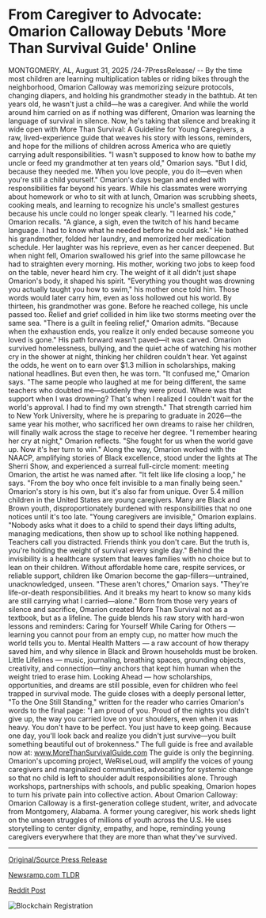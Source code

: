 # From Caregiver to Advocate: Omarion Calloway Debuts 'More Than Survival Guide' Online

MONTGOMERY, AL, August 31, 2025 /24-7PressRelease/ -- By the time most children are learning multiplication tables or riding bikes through the neighborhood, Omarion Calloway was memorizing seizure protocols, changing diapers, and holding his grandmother steady in the bathtub. At ten years old, he wasn't just a child—he was a caregiver. And while the world around him carried on as if nothing was different, Omarion was learning the language of survival in silence.  Now, he's taking that silence and breaking it wide open with More Than Survival: A Guideline for Young Caregivers, a raw, lived-experience guide that weaves his story with lessons, reminders, and hope for the millions of children across America who are quietly carrying adult responsibilities. "I wasn't supposed to know how to bathe my uncle or feed my grandmother at ten years old," Omarion says. "But I did, because they needed me. When you love people, you do it—even when you're still a child yourself."  Omarion's days began and ended with responsibilities far beyond his years. While his classmates were worrying about homework or who to sit with at lunch, Omarion was scrubbing sheets, cooking meals, and learning to recognize his uncle's smallest gestures because his uncle could no longer speak clearly.  "I learned his code," Omarion recalls. "A glance, a sigh, even the twitch of his hand became language. I had to know what he needed before he could ask."  He bathed his grandmother, folded her laundry, and memorized her medication schedule. Her laughter was his reprieve, even as her cancer deepened. But when night fell, Omarion swallowed his grief into the same pillowcase he had to straighten every morning. His mother, working two jobs to keep food on the table, never heard him cry.  The weight of it all didn't just shape Omarion's body, it shaped his spirit. "Everything you thought was drowning you actually taught you how to swim," his mother once told him. Those words would later carry him, even as loss hollowed out his world.  By thirteen, his grandmother was gone. Before he reached college, his uncle passed too. Relief and grief collided in him like two storms meeting over the same sea. "There is a guilt in feeling relief," Omarion admits. "Because when the exhaustion ends, you realize it only ended because someone you loved is gone."  His path forward wasn't paved—it was carved. Omarion survived homelessness, bullying, and the quiet ache of watching his mother cry in the shower at night, thinking her children couldn't hear. Yet against the odds, he went on to earn over $1.3 million in scholarships, making national headlines.  But even then, he was torn. "It confused me," Omarion says. "The same people who laughed at me for being different, the same teachers who doubted me—suddenly they were proud. Where was that support when I was drowning? That's when I realized I couldn't wait for the world's approval. I had to find my own strength."  That strength carried him to New York University, where he is preparing to graduate in 2026—the same year his mother, who sacrificed her own dreams to raise her children, will finally walk across the stage to receive her degree. "I remember hearing her cry at night," Omarion reflects. "She fought for us when the world gave up. Now it's her turn to win."  Along the way, Omarion worked with the NAACP, amplifying stories of Black excellence, stood under the lights at The Sherri Show, and experienced a surreal full-circle moment: meeting Omarion, the artist he was named after. "It felt like life closing a loop," he says. "From the boy who once felt invisible to a man finally being seen."  Omarion's story is his own, but it's also far from unique. Over 5.4 million children in the United States are young caregivers. Many are Black and Brown youth, disproportionately burdened with responsibilities that no one notices until it's too late.  "Young caregivers are invisible," Omarion explains. "Nobody asks what it does to a child to spend their days lifting adults, managing medications, then show up to school like nothing happened. Teachers call you distracted. Friends think you don't care. But the truth is, you're holding the weight of survival every single day."  Behind the invisibility is a healthcare system that leaves families with no choice but to lean on their children. Without affordable home care, respite services, or reliable support, children like Omarion become the gap-fillers—untrained, unacknowledged, unseen.  "These aren't chores," Omarion says. "They're life-or-death responsibilities. And it breaks my heart to know so many kids are still carrying what I carried—alone."  Born from those very years of silence and sacrifice, Omarion created More Than Survival not as a textbook, but as a lifeline. The guide blends his raw story with hard-won lessons and reminders:  Caring for Yourself While Caring for Others — learning you cannot pour from an empty cup, no matter how much the world tells you to.  Mental Health Matters — a raw account of how therapy saved him, and why silence in Black and Brown households must be broken.  Little Lifelines — music, journaling, breathing spaces, grounding objects, creativity, and connection—tiny anchors that kept him human when the weight tried to erase him.  Looking Ahead — how scholarships, opportunities, and dreams are still possible, even for children who feel trapped in survival mode.  The guide closes with a deeply personal letter, "To the One Still Standing," written for the reader who carries Omarion's words to the final page: "I am proud of you. Proud of the nights you didn't give up, the way you carried love on your shoulders, even when it was heavy. You don't have to be perfect. You just have to keep going. Because one day, you'll look back and realize you didn't just survive—you built something beautiful out of brokenness."  The full guide is free and available now at: www.MoreThanSurvivalGuide.com  The guide is only the beginning. Omarion's upcoming project, WeRiseLoud, will amplify the voices of young caregivers and marginalized communities, advocating for systemic change so that no child is left to shoulder adult responsibilities alone. Through workshops, partnerships with schools, and public speaking, Omarion hopes to turn his private pain into collective action.  About Omarion Calloway:  Omarion Calloway is a first-generation college student, writer, and advocate from Montgomery, Alabama. A former young caregiver, his work sheds light on the unseen struggles of millions of youth across the U.S. He uses storytelling to center dignity, empathy, and hope, reminding young caregivers everywhere that they are more than what they've survived. 

---

[Original/Source Press Release](https://www.24-7pressrelease.com/press-release/526359/from-caregiver-to-advocate-omarion-calloway-debuts-more-than-survival-guide-online)
                    

[Newsramp.com TLDR](https://newsramp.com/curated-news/former-child-caregiver-omarion-calloway-releases-guide-to-support-youth/1fc43cdb5032a76298bfeea8dac74bc4) 

 



[Reddit Post](https://www.reddit.com/r/newsramp/comments/1n4ocux/former_child_caregiver_omarion_calloway_releases/) 



![Blockchain Registration](https://cdn.newsramp.app/24-7PressRelease/qrcode/258/31/pearJS7w.webp)